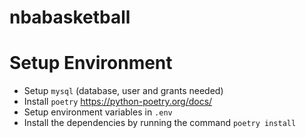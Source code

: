# nbabasketball

# Setup Environment
* Setup `mysql` (database, user and grants needed)
* Install `poetry` https://python-poetry.org/docs/
* Setup environment variables in `.env`
* Install the dependencies by running the command `poetry install`
